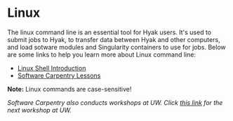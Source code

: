 # Linux

The linux command line is an essential tool for Hyak users. It's used to submit jobs to Hyak, to transfer data between Hyak and other computers, and load sotware modules and Singularity containers to use for jobs. Below are some links to help you learn more about Linux command line:

- [Linux Shell Introduction](http://linuxcommand.org/lc3_learning_the_shell.php)
- [Software Carpentry Lessons](http://software-carpentry.org/lessons/)

**Note:** Linux commands are case-sensitive!

_Software Carpentry also conducts workshops at UW. Click [this link](http://software-carpentry.org/workshops/) for the next workshop at UW._